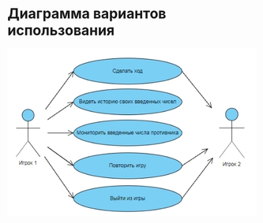 # Диаграмма вариантов использования

![Диаграмма вариантов использования](../../../Image/Diagrams/useCaseDiagram.png)
